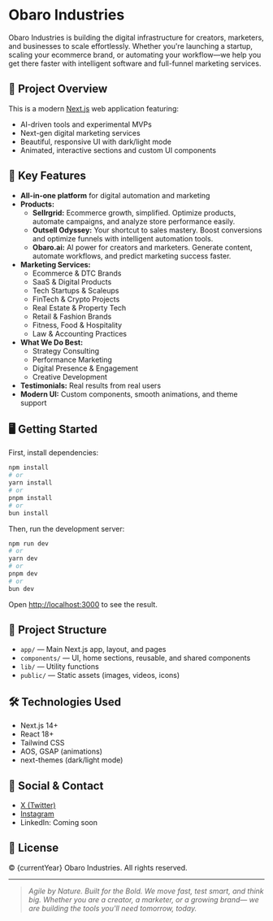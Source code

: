 # Obaro Industries

Obaro Industries is building the digital infrastructure for creators, marketers, and businesses to scale effortlessly. Whether you're launching a startup, scaling your ecommerce brand, or automating your workflow—we help you get there faster with intelligent software and full-funnel marketing services.

## 🚀 Project Overview

This is a modern [Next.js](https://nextjs.org) web application featuring:
- AI-driven tools and experimental MVPs
- Next-gen digital marketing services
- Beautiful, responsive UI with dark/light mode
- Animated, interactive sections and custom UI components

## 🌟 Key Features
- **All-in-one platform** for digital automation and marketing
- **Products:**
  - **Sellrgrid:** Ecommerce growth, simplified. Optimize products, automate campaigns, and analyze store performance easily.
  - **Outsell Odyssey:** Your shortcut to sales mastery. Boost conversions and optimize funnels with intelligent automation tools.
  - **Obaro.ai:** AI power for creators and marketers. Generate content, automate workflows, and predict marketing success faster.
- **Marketing Services:**
  - Ecommerce & DTC Brands
  - SaaS & Digital Products
  - Tech Startups & Scaleups
  - FinTech & Crypto Projects
  - Real Estate & Property Tech
  - Retail & Fashion Brands
  - Fitness, Food & Hospitality
  - Law & Accounting Practices
- **What We Do Best:**
  - Strategy Consulting
  - Performance Marketing
  - Digital Presence & Engagement
  - Creative Development
- **Testimonials:** Real results from real users
- **Modern UI:** Custom components, smooth animations, and theme support

## 🖥️ Getting Started

First, install dependencies:

```bash
npm install
# or
yarn install
# or
pnpm install
# or
bun install
```

Then, run the development server:

```bash
npm run dev
# or
yarn dev
# or
pnpm dev
# or
bun dev
```

Open [http://localhost:3000](http://localhost:3000) to see the result.

## 📁 Project Structure
- `app/` — Main Next.js app, layout, and pages
- `components/` — UI, home sections, reusable, and shared components
- `lib/` — Utility functions
- `public/` — Static assets (images, videos, icons)

## 🛠️ Technologies Used
- Next.js 14+
- React 18+
- Tailwind CSS
- AOS, GSAP (animations)
- next-themes (dark/light mode)

## 📣 Social & Contact
- [X (Twitter)](https://x.com/obaroindustries)
- [Instagram](https://www.instagram.com/obaroindustries/)
- LinkedIn: Coming soon

## 📄 License
© {currentYear} Obaro Industries. All rights reserved.

---

> _Agile by Nature. Built for the Bold. We move fast, test smart, and think big. Whether you are a creator, a marketer, or a growing brand— we are building the tools you'll need tomorrow, today._
